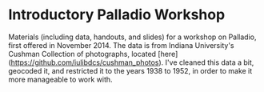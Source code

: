 Introductory Palladio Workshop
==========  

Materials (including data, handouts, and slides) for a workshop on Palladio, first offered in November 2014. The data is from Indiana University's Cushman Collection of photographs, located [here] (https://github.com/iulibdcs/cushman_photos). I've cleaned this data a bit, geocoded it, and restricted it to the years 1938 to 1952, in order to make it more manageable to work with.
